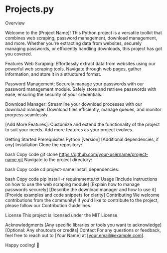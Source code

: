 # Projects.py

Overview

Welcome to the [Project Name]! This Python project is a versatile toolkit that combines web scraping, password management, download management, and more. Whether you're extracting data from websites, securely managing passwords, or efficiently handling downloads, this project has got you covered.

Features
Web Scraping: Effortlessly extract data from websites using our powerful web scraping tools. Navigate through web pages, gather information, and store it in a structured format.

Password Management: Securely manage your passwords with our password management module. Safely store and retrieve passwords with ease, ensuring the security of your credentials.

Download Manager: Streamline your download processes with our download manager. Download files efficiently, manage queues, and monitor progress seamlessly.

[Add More Features]: Customize and extend the functionality of the project to suit your needs. Add more features as your project evolves.

Getting Started
Prerequisites
Python [version]
[Additional dependencies, if any]
Installation
Clone the repository:

bash
Copy code
git clone https://github.com/your-username/project-name.git
Navigate to the project directory:

bash
Copy code
cd project-name
Install dependencies:

bash
Copy code
pip install -r requirements.txt
Usage
[Include instructions on how to use the web scraping module]
[Explain how to manage passwords securely]
[Describe the download manager and how to use it]
[Provide examples and code snippets for clarity]
Contributing
We welcome contributions from the community! If you'd like to contribute to the project, please follow our Contribution Guidelines.

License
This project is licensed under the MIT License.

Acknowledgments
[Any specific libraries or tools you want to acknowledge]
[Optional: Any shoutouts or credits]
Contact
For any questions or feedback, feel free to reach out to [Your Name] at [your.email@example.com].

Happy coding! 🚀
